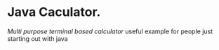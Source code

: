 # Java Caculator. #
_Multi purpose terminal based calculator_ useful example for people just starting out with java
